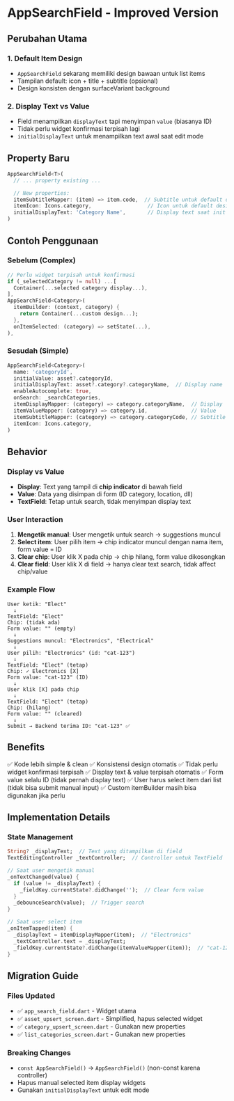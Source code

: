 # AppSearchField - Improved Version

## Perubahan Utama

### 1. Default Item Design
- `AppSearchField` sekarang memiliki design bawaan untuk list items
- Tampilan default: icon + title + subtitle (opsional)
- Design konsisten dengan surfaceVariant background

### 2. Display Text vs Value
- Field menampilkan `displayText` tapi menyimpan `value` (biasanya ID)
- Tidak perlu widget konfirmasi terpisah lagi
- `initialDisplayText` untuk menampilkan text awal saat edit mode

## Property Baru

```dart
AppSearchField<T>(
  // ... property existing ...

  // New properties:
  itemSubtitleMapper: (item) => item.code,  // Subtitle untuk default design
  itemIcon: Icons.category,                  // Icon untuk default design
  initialDisplayText: 'Category Name',       // Display text saat init (edit mode)
)
```

## Contoh Penggunaan

### Sebelum (Complex)
```dart
// Perlu widget terpisah untuk konfirmasi
if (_selectedCategory != null) ...[
  Container(...selected category display...),
],
AppSearchField<Category>(
  itemBuilder: (context, category) {
    return Container(...custom design...);
  },
  onItemSelected: (category) => setState(...),
),
```

### Sesudah (Simple)
```dart
AppSearchField<Category>(
  name: 'categoryId',
  initialValue: asset?.categoryId,
  initialDisplayText: asset?.category?.categoryName,  // Display name
  enableAutocomplete: true,
  onSearch: _searchCategories,
  itemDisplayMapper: (category) => category.categoryName,  // Display
  itemValueMapper: (category) => category.id,              // Value
  itemSubtitleMapper: (category) => category.categoryCode, // Subtitle
  itemIcon: Icons.category,
)
```

## Behavior

### Display vs Value
- **Display**: Text yang tampil di **chip indicator** di bawah field
- **Value**: Data yang disimpan di form (ID category, location, dll)
- **TextField**: Tetap untuk search, tidak menyimpan display text

### User Interaction
1. **Mengetik manual**: User mengetik untuk search → suggestions muncul
2. **Select item**: User pilih item → chip indicator muncul dengan nama item, form value = ID
3. **Clear chip**: User klik X pada chip → chip hilang, form value dikosongkan
4. **Clear field**: User klik X di field → hanya clear text search, tidak affect chip/value

### Example Flow
```
User ketik: "Elect"
  ↓
TextField: "Elect"
Chip: (tidak ada)
Form value: "" (empty)
  ↓
Suggestions muncul: "Electronics", "Electrical"
  ↓
User pilih: "Electronics" (id: "cat-123")
  ↓
TextField: "Elect" (tetap)
Chip: ✓ Electronics [X]
Form value: "cat-123" (ID)
  ↓
User klik [X] pada chip
  ↓
TextField: "Elect" (tetap)
Chip: (hilang)
Form value: "" (cleared)
  ↓
Submit → Backend terima ID: "cat-123" ✅
```

## Benefits

✅ Kode lebih simple & clean
✅ Konsistensi design otomatis
✅ Tidak perlu widget konfirmasi terpisah
✅ Display text & value terpisah otomatis
✅ Form value selalu ID (tidak pernah display text)
✅ User harus select item dari list (tidak bisa submit manual input)
✅ Custom itemBuilder masih bisa digunakan jika perlu

## Implementation Details

### State Management
```dart
String? _displayText;  // Text yang ditampilkan di field
TextEditingController _textController;  // Controller untuk TextField

// Saat user mengetik manual
_onTextChanged(value) {
  if (value != _displayText) {
    _fieldKey.currentState?.didChange('');  // Clear form value
  }
  _debounceSearch(value);  // Trigger search
}

// Saat user select item
_onItemTapped(item) {
  _displayText = itemDisplayMapper(item);  // "Electronics"
  _textController.text = _displayText;
  _fieldKey.currentState?.didChange(itemValueMapper(item));  // "cat-123"
}
```

## Migration Guide

### Files Updated
- ✅ `app_search_field.dart` - Widget utama
- ✅ `asset_upsert_screen.dart` - Simplified, hapus selected widget
- ✅ `category_upsert_screen.dart` - Gunakan new properties
- ✅ `list_categories_screen.dart` - Gunakan new properties

### Breaking Changes
- `const AppSearchField()` → `AppSearchField()` (non-const karena controller)
- Hapus manual selected item display widgets
- Gunakan `initialDisplayText` untuk edit mode
